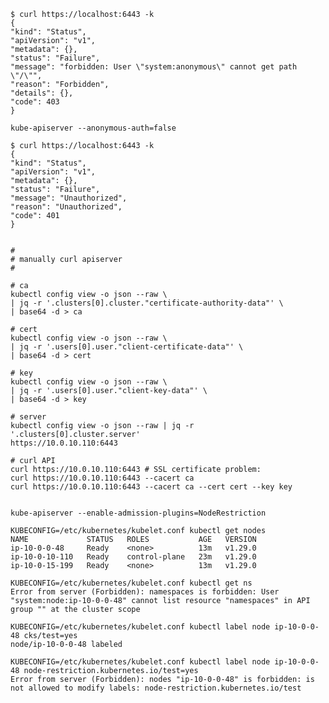     $ curl https://localhost:6443 -k
    {
    "kind": "Status",
    "apiVersion": "v1",
    "metadata": {},
    "status": "Failure",
    "message": "forbidden: User \"system:anonymous\" cannot get path \"/\"",
    "reason": "Forbidden",
    "details": {},
    "code": 403
    }

    kube-apiserver --anonymous-auth=false

    $ curl https://localhost:6443 -k
    {
    "kind": "Status",
    "apiVersion": "v1",
    "metadata": {},
    "status": "Failure",
    "message": "Unauthorized",
    "reason": "Unauthorized",
    "code": 401
    }


    #
    # manually curl apiserver
    #

    # ca
    kubectl config view -o json --raw \
    | jq -r '.clusters[0].cluster."certificate-authority-data"' \
    | base64 -d > ca

    # cert
    kubectl config view -o json --raw \
    | jq -r '.users[0].user."client-certificate-data"' \
    | base64 -d > cert

    # key
    kubectl config view -o json --raw \
    | jq -r '.users[0].user."client-key-data"' \
    | base64 -d > key

    # server
    kubectl config view -o json --raw | jq -r '.clusters[0].cluster.server'
    https://10.0.10.110:6443

    # curl API
    curl https://10.0.10.110:6443 # SSL certificate problem:
    curl https://10.0.10.110:6443 --cacert ca
    curl https://10.0.10.110:6443 --cacert ca --cert cert --key key


    kube-apiserver --enable-admission-plugins=NodeRestriction

    KUBECONFIG=/etc/kubernetes/kubelet.conf kubectl get nodes
    NAME             STATUS   ROLES           AGE   VERSION
    ip-10-0-0-48     Ready    <none>          13m   v1.29.0
    ip-10-0-10-110   Ready    control-plane   23m   v1.29.0
    ip-10-0-15-199   Ready    <none>          13m   v1.29.0

    KUBECONFIG=/etc/kubernetes/kubelet.conf kubectl get ns
    Error from server (Forbidden): namespaces is forbidden: User "system:node:ip-10-0-0-48" cannot list resource "namespaces" in API group "" at the cluster scope

    KUBECONFIG=/etc/kubernetes/kubelet.conf kubectl label node ip-10-0-0-48 cks/test=yes
    node/ip-10-0-0-48 labeled

    KUBECONFIG=/etc/kubernetes/kubelet.conf kubectl label node ip-10-0-0-48 node-restriction.kubernetes.io/test=yes
    Error from server (Forbidden): nodes "ip-10-0-0-48" is forbidden: is not allowed to modify labels: node-restriction.kubernetes.io/test